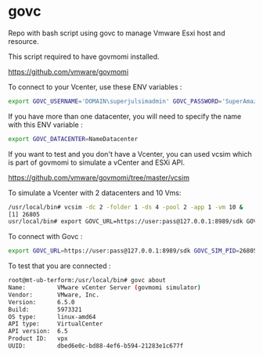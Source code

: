 # govc
Repo with bash script using govc to manage Vmware Esxi host and resource. 

This script required to have govmomi installed. 

https://github.com/vmware/govmomi

To connect to your Vcenter, use these ENV variables : 
```bash
export GOVC_USERNAME='DOMAIN\superjulsimadmin' GOVC_PASSWORD='SuperAmazingPassword' GOVC_URL='mt-sles-vcenter.vodafonemalta.com' GOVC_INSECURE=true
```
If you have more than one datacenter, you will need to specify the name with this ENV variable : 
```bash
export GOVC_DATACENTER=NameDatacenter
```
If you want to test and you don't have a Vcenter, you can used vcsim which is part of govmomi to simulate a vCenter and ESXi API. 

https://github.com/vmware/govmomi/tree/master/vcsim

To simulate a Vcenter with 2 datacenters and 10 Vms: 

```bash
/usr/local/bin# vcsim -dc 2 -folder 1 -ds 4 -pool 2 -app 1 -vm 10 &
[1] 26805
usr/local/bin# export GOVC_URL=https://user:pass@127.0.0.1:8989/sdk GOVC_SIM_PID=26805
``` 

To connect with Govc :

```bash
export GOVC_URL=https://user:pass@127.0.0.1:8989/sdk GOVC_SIM_PID=26805 GOVC_INSECURE=true
```

To test that you are connected :

```bash
root@mt-ub-terform:/usr/local/bin# govc about
Name:         VMware vCenter Server (govmomi simulator)
Vendor:       VMware, Inc.
Version:      6.5.0
Build:        5973321
OS type:      linux-amd64
API type:     VirtualCenter
API version:  6.5
Product ID:   vpx
UUID:         dbed6e0c-bd88-4ef6-b594-21283e1c677f
```
